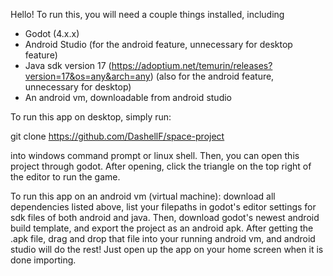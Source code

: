 Hello! To run this, you will need a couple things installed, including

- Godot (4.x.x)
- Android Studio (for the android feature, unnecessary for desktop feature)
- Java sdk version 17 (https://adoptium.net/temurin/releases?version=17&os=any&arch=any) (also for the android feature, unnecessary for desktop)
- An android vm, downloadable from android studio



To run this app on desktop, simply run:

git clone https://github.com/DashellF/space-project

into windows command prompt or linux shell. Then, you can open this project through godot. After opening, click the triangle on the top right of the editor to run the game.

To run this app on an android vm (virtual machine): download all dependencies listed above, list your filepaths in godot's editor settings for sdk files of both android and java. Then, download godot's newest android build template, and export the project as an android apk.
After getting the .apk file, drag and drop that file into your running android vm, and android studio will do the rest! Just open up the app on your home screen when it is done importing.
